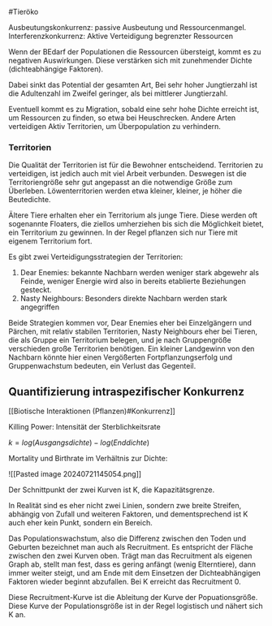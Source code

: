 #Tieröko

Ausbeutungskonkurrenz: passive Ausbeutung und Ressourcenmangel.
Interferenzkonkurrenz: Aktive Verteidigung begrenzter Ressourcen

Wenn der BEdarf der Populationen die Ressourcen übersteigt, kommt es zu negativen Auswirkungen. Diese verstärken sich mit zunehmender Dichte (dichteabhängige Faktoren).

Dabei sinkt das Potential der gesamten Art, Bei sehr hoher Jungtierzahl ist die Adultenzahl im Zweifel geringer, als bei mittlerer Jungtierzahl.

Eventuell kommt es zu Migration, sobald eine sehr hohe Dichte erreicht ist, um Ressourcen zu finden, so etwa bei Heuschrecken. Andere Arten verteidigen Aktiv Territorien, um Überpopulation zu verhindern.

### Territorien

Die Qualität der Territorien ist für die Bewohner entscheidend. Territorien zu verteidigen, ist jedich auch mit viel Arbeit verbunden. Deswegen ist die Territoriengröße sehr gut angepasst an die notwendige Größe zum Überleben. Löwenterritorien werden etwa kleiner, kleiner, je höher die Beutedichte. 

Ältere Tiere erhalten eher ein Territorium als junge Tiere. Diese werden oft sogenannte Floaters, die ziellos umherziehen bis sich die Möglichkeit bietet, ein Territorium zu gewinnen. In der Regel pflanzen sich nur Tiere mit eigenem Territorium fort.

Es gibt zwei Verteidigungsstrategien der Territorien:
1. Dear Enemies: bekannte Nachbarn werden weniger stark abgewehr als Feinde, weniger Energie wird also in bereits etablierte Beziehungen gesteckt.
2. Nasty Neighbours: Besonders direkte Nachbarn werden stark angegriffen

Beide Strategien kommen vor, Dear Enemies eher bei Einzelgängern und Pärchen, mit relativ stabilen Territorien, Nasty Neighbours eher bei Tieren, die als Gruppe ein Territorium belegen, und je nach Gruppengröße verschieden große Territorien benötigen. Ein kleiner Landgewinn von den Nachbarn könnte hier einen Vergößerten Fortpflanzungserfolg und Gruppenwachstum bedeuten, ein Verlust das Gegenteil. 

## Quantifizierung intraspezifischer Konkurrenz

[[Biotische Interaktionen (Pflanzen)#Konkurrenz]]

Killing Power: Intensität der Sterblichkeitsrate

$k = log(Ausgangsdichte)-log(Enddichte)$

Mortality und Birthrate im Verhältnis zur Dichte:

![[Pasted image 20240721145054.png]]

Der Schnittpunkt der zwei Kurven ist K, die Kapazitätsgrenze.

In Realität sind es eher nicht zwei Linien, sondern zwe breite Streifen, abhängig von Zufall und weiteren Faktoren, und dementsprechend ist K auch eher kein Punkt, sondern ein Bereich.

Das Populationswachstum, also die Differenz zwischen den Toden und Geburten bezeichnet man auch als Recruitment. Es entspricht der Fläche zwischen den zwei Kurven oben. Trägt man das Recruitment als eigenen Graph ab, stellt man fest, dass es gering anfängt (wenig Elterntiere), dann immer weiter steigt, und am Ende mit dem Einsetzen der Dichteabhängigen Faktoren wieder beginnt abzufallen. Bei K erreicht das Recruitment 0.

Diese Recruitment-Kurve ist die Ableitung der Kurve der Popuationsgröße. Diese Kurve der Populationsgröße ist in der Regel logistisch und nähert sich K an.
